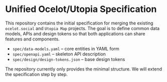 # Unified Ocelot/Utopia Specification

This repository contains the initial specification for merging the existing `ocelot.social` and `Utopia Map` projects. The goal is to define common data models, APIs and design tokens so that both applications can share features and components.

- `spec/data-models.yaml` – core entities in YAML form
- `spec/openapi.yaml` – skeleton API description
- `spec/design/design-tokens.json` – base design tokens

The repository currently only provides the minimal structure. We will extend the specification step by step.
